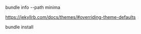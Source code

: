 bundle info --path minima

https://jekyllrb.com/docs/themes/#overriding-theme-defaults

bundle install
